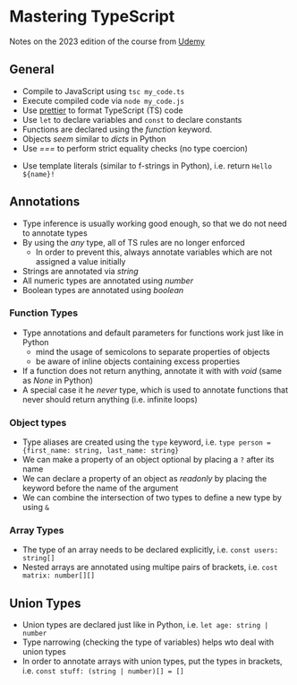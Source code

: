 # Mastering TypeScript

Notes on the 2023 edition of the course from [Udemy][1]

## General

- Compile to JavaScript using `tsc my_code.ts`
- Execute compiled code via `node my_code.js`
- Use [prettier][2] to format TypeScript (TS) code
- Use `let` to declare variables and `const` to declare constants
- Functions are declared using the _function_ keyword.
- Objects _seem_ similar to _dicts_ in Python
- Use _===_ to perform strict equality checks (no type coercion)

* Use template literals (similar to f-strings in Python), i.e. return `Hello ${name}!`

## Annotations

- Type inference is usually working good enough, so that we do not need to annotate types
- By using the _any_ type, all of TS rules are no longer enforced
  - In order to prevent this, always annotate variables which are not assigned a value initially
- Strings are annotated via _string_
- All numeric types are annotated using _number_
- Boolean types are annotated using _boolean_

### Function Types

- Type annotations and default parameters for functions work just like in Python
  - mind the usage of semicolons to separate properties of objects
  - be aware of inline objects containing excess properties
- If a function does not return anything, annotate it with with _void_ (same as _None_ in Python)
- A special case it he _never_ type, which is used to annotate functions that never should return anything (i.e. infinite loops)

### Object types

- Type aliases are created using the `type` keyword, i.e. `type person = {first_name: string, last_name: string}`
- We can make a property of an object optional by placing a `?` after its name
- We can declare a property of an object as _readonly_ by placing the keyword before the name of the argument
- We can combine the intersection of two types to define a new type by using `&`

### Array Types

- The type of an array needs to be declared explicitly, i.e. `const users: string[]`
- Nested arrays are annotated using multipe pairs of brackets, i.e. `cost matrix: number[][]`

## Union Types

- Union types are declared just like in Python, i.e. `let age: string | number`
- Type narrowing (checking the type of variables) helps wto deal with union types
- In order to annotate arrays with union types, put the types in brackets, i.e. `const stuff: (string | number)[] = []`

[1]: https://covestro.udemy.com/course/learn-typescript/
[2]: https://prettier.io/
